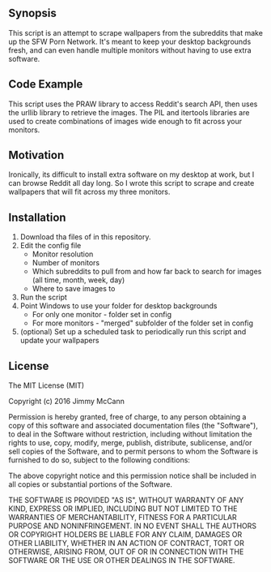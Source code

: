 ## Synopsis

This script is an attempt to scrape wallpapers from the subreddits that make up the SFW Porn Network.
It's meant to keep your desktop backgrounds fresh, and can even handle multiple monitors without having 
to use extra software.

## Code Example

This script uses the PRAW library to access Reddit's search API, then uses the urllib library to retrieve the images.
The PIL and itertools libraries are used to create combinations of images wide enough to fit across your monitors. 

## Motivation

Ironically, its difficult to install extra software on my desktop at work, but I can browse Reddit all day long. 
So I wrote this script to scrape and create wallpapers that will fit across my three monitors.

## Installation

1. Download tha files of in this repository.
2. Edit the config file
    * Monitor resolution
    * Number of monitors
    * Which subreddits to pull from and how far back to search for images (all time, month, week, day)
    * Where to save images to
3. Run the script
4. Point Windows to use your folder for desktop backgrounds
    * For only one monitor - folder set in config
    * For more monitors - "merged" subfolder of the folder set in config
5. (optional) Set up a scheduled task to periodically run this script and update your wallpapers

## License

The MIT License (MIT)

Copyright (c) 2016 Jimmy McCann

Permission is hereby granted, free of charge, to any person obtaining a copy
of this software and associated documentation files (the "Software"), to deal
in the Software without restriction, including without limitation the rights
to use, copy, modify, merge, publish, distribute, sublicense, and/or sell
copies of the Software, and to permit persons to whom the Software is
furnished to do so, subject to the following conditions:

The above copyright notice and this permission notice shall be included in all
copies or substantial portions of the Software.

THE SOFTWARE IS PROVIDED "AS IS", WITHOUT WARRANTY OF ANY KIND, EXPRESS OR
IMPLIED, INCLUDING BUT NOT LIMITED TO THE WARRANTIES OF MERCHANTABILITY,
FITNESS FOR A PARTICULAR PURPOSE AND NONINFRINGEMENT. IN NO EVENT SHALL THE
AUTHORS OR COPYRIGHT HOLDERS BE LIABLE FOR ANY CLAIM, DAMAGES OR OTHER
LIABILITY, WHETHER IN AN ACTION OF CONTRACT, TORT OR OTHERWISE, ARISING FROM,
OUT OF OR IN CONNECTION WITH THE SOFTWARE OR THE USE OR OTHER DEALINGS IN THE
SOFTWARE.